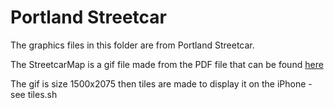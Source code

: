 Portland Streetcar
==================

The graphics files in this folder are from Portland Streetcar.

The StreetcarMap is a gif file made from the PDF file that can be found [here](http://portlandstreetcar.org/node/4)
    
The gif is size 1500x2075 then tiles are made to display it on the iPhone - see tiles.sh
